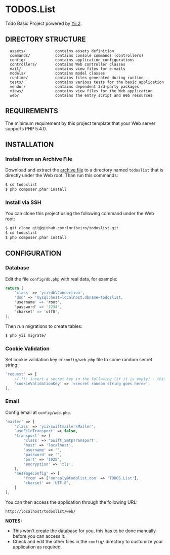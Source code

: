 TODOS.List
============================

Todo Basic Project powered by [Yii 2](http://www.yiiframework.com/).


DIRECTORY STRUCTURE
-------------------

      assets/             contains assets definition
      commands/           contains console commands (controllers)
      config/             contains application configurations
      controllers/        contains Web controller classes
      mail/               contains view files for e-mails
      models/             contains model classes
      runtime/            contains files generated during runtime
      tests/              contains various tests for the basic application
      vendor/             contains dependent 3rd-party packages
      views/              contains view files for the Web application
      web/                contains the entry script and Web resources



REQUIREMENTS
------------

The minimum requirement by this project template that your Web server supports PHP 5.4.0.


INSTALLATION
------------

### Install from an Archive File

Download and extract the [archive file](https://github.com/lmribeiro/todoslist/archive/master.zip) to a directory named `todoslist` that is directly under the Web root.
Than run this commands:

```bash
$ cd todoslist
$ php composer.phar install
```

### Install via SSH

You can clone this project using the following command under the Web root:

```bash
$ git clone git@github.com:lmribeiro/todoslist.git
$ cd todoslist
$ php composer.phar install
```




CONFIGURATION
-------------

### Database

Edit the file `config/db.php` with real data, for example:

```php
return [
    'class' => 'yii\db\Connection',
    'dsn' => 'mysql:host=localhost;dbname=todoslist,
    'username' => 'root',
    'password' => '1234',
    'charset' => 'utf8',
];
```

Then run migrations to create tables:

```bash
$ php yii migrate/
```

### Cookie Validation

Set cookie validation key in `config/web.php` file to some random secret string:

```php
'request' => [
    // !!! insert a secret key in the following (if it is empty) - this is required by cookie validation
    'cookieValidationKey' => '<secret random string goes here>',
],
```

### Email

Config email at `config/web.php`.

```php
'mailer' => [
    'class' => 'yii\swiftmailer\Mailer',
    'useFileTransport' => false,
    'transport' => [
        'class' => 'Swift_SmtpTransport',
        'host' => 'localhost',
        'username' => '',
        'password' => '',
        'port' => '1025',
        'encryption' => 'tls',
    ],
    'messageConfig' => [
        'from' => ['noreply@todolist.com' => 'TODOS.List'],
        'charset' => 'UTF-8',
    ]
],
```

You can then access the application through the following URL:

~~~
http://localhost/todoslist/web/
~~~


**NOTES:**
- This won't create the database for you, this has to be done manually before you can access it.
- Check and edit the other files in the `config/` directory to customize your application as required.
